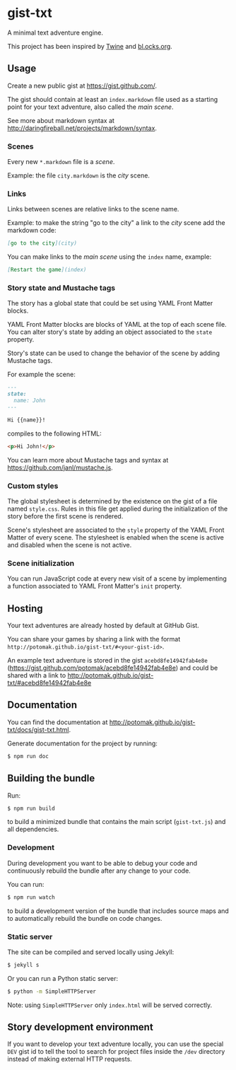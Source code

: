 # gist-txt

A minimal text adventure engine.

This project has been inspired by [Twine](http://twinery.org/) and
[bl.ocks.org](http://bl.ocks.org/).

## Usage

Create a new public gist at https://gist.github.com/.

The gist should contain at least an `index.markdown` file used as a starting
point for your text adventure, also called the *main scene*.

See more about markdown syntax at
http://daringfireball.net/projects/markdown/syntax.

### Scenes

Every new `*.markdown` file is a *scene*.

Example: the file `city.markdown` is the *city* scene.

### Links

Links between scenes are relative links to the scene name.

Example: to make the string "go to the city" a link to the *city* scene add the
markdown code:

```markdown
[go to the city](city)
```

You can make links to the *main scene* using the `index` name, example:

```markdown
[Restart the game](index)
```

### Story state and Mustache tags

The story has a global state that could be set using YAML Front Matter blocks.

YAML Front Matter blocks are blocks of YAML at the top of each scene file. You
can alter story's state by adding an object associated to the `state` property.

Story's state can be used to change the behavior of the scene by adding Mustache
tags.

For example the scene:

```markdown
---
state:
  name: John
---

Hi {{name}}!
```

compiles to the following HTML:

```html
<p>Hi John!</p>
```

You can learn more about Mustache tags and syntax at
https://github.com/janl/mustache.js.

### Custom styles

The global stylesheet is determined by the existence on the gist of a file
named `style.css`. Rules in this file get applied during the initialization of
the story before the first scene is rendered.

Scene's stylesheet are associated to the `style` property of the YAML Front
Matter of every scene. The stylesheet is enabled when the scene is active and
disabled when the scene is not active.

### Scene initialization

You can run JavaScript code at every new visit of a scene by implementing a
function associated to YAML Front Matter's `init` property.

## Hosting

Your text adventures are already hosted by default at GitHub Gist.

You can share your games by sharing a link with the format
`http://potomak.github.io/gist-txt/#<your-gist-id>`.

An example text adventure is stored in the gist `acebd8fe14942fab4e8e`
(https://gist.github.com/potomak/acebd8fe14942fab4e8e) and could be shared with
a link to http://potomak.github.io/gist-txt/#acebd8fe14942fab4e8e

## Documentation

You can find the documentation at
http://potomak.github.io/gist-txt/docs/gist-txt.html.

Generate documentation for the project by running:

```sh
$ npm run doc
```

## Building the bundle

Run:

```sh
$ npm run build
```

to build a minimized bundle that contains the main script (`gist-txt.js`) and
all dependencies.

### Development

During development you want to be able to debug your code and continuously
rebuild the bundle after any change to your code.

You can run:

```sh
$ npm run watch
```

to build a development version of the bundle that includes source maps and to
automatically rebuild the bundle on code changes.

### Static server

The site can be compiled and served locally using Jekyll:

```sh
$ jekyll s
```

Or you can run a Python static server:

```sh
$ python -m SimpleHTTPServer
```

Note: using `SimpleHTTPServer` only `index.html` will be served correctly.

## Story development environment

If you want to develop your text adventure locally, you can use the special
`DEV` gist id to tell the tool to search for project files inside the `/dev`
directory instead of making external HTTP requests.
